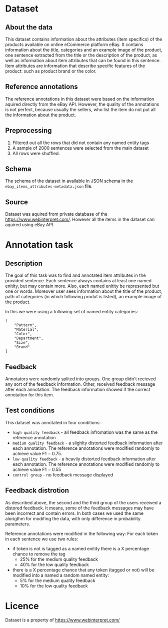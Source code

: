 # Dataset
## About the data
This dataset contains information about the attributes (item specifics) of the products available on online eCommerce platform eBay. It contains information about the title, categories and an example image of the product, one sentence extracted from the title or the description of the product, as well as information about item attributes that can be found in this sentence.
Item attributes are information that describe specific features of the product: such as product brand or the color.

## Reference annotations
The reference annotations in this dataset were based on the information aquired directly from the eBay API. However, the quality of the annotations is not perfect, because usually the sellers, who list the item do not put all the information about the product.

## Preprocessing
1. Filtered out all the rows that did not contain any named entity tags
2. A sample of 2000 sentences were selected from the main dataset
3. All rows were shuffled.

## Schema
The schema of the dataset in available in JSON schema in the `ebay_items_attributes-metadata.json` file.

## Source
Dataset was aquired from private database of the https://www.webinterpret.com/.
However all the items in the dataset can aquired using eBay API.

# Annotation task
## Description
The goal of this task was to find and annotated item attributes in the provided sentence. Each sentence always contains at least one named enitity, but may contain more. Also, each named enitity be represented but one or words. Moreover user sees information about the title of the product, path of categories (in which following produt is listed), an example image of the product.

In this we were using a following set of named entity categories:

```
[
    "Pattern",
    "Material",
    "Color",
    "Department",
    "Size",
    "Brand"
]
```

## Feedback
Annotators were randomly splited into groups. One group didn't recieved any sort of the feedback information.
Other, received feedback message after each annotation. The feedback information showed if the correct annotation for this item.

## Test conditions
This dataset was annotated in four conditions:
- `high quality feedback` - all feedback infromation was the same as the reference annotation
- `medium quality feedback` - a slighlty distorted feedback information after each annotation. The reference annotations were modified randomly to achieve value F1 = 0.75.
- `low quality feedback` - a heavily distorted feedback information after each annotation. The reference annotations were modified randomly to achieve value F1 = 0.55
- `control group` - no feedback message displayed

## Feedback distrotion
As described above, the second and the third group of the users received a distored feedback. It means, some of the feedback messages may have been incorrect and contain errors. In both cases we used the same alorigthm for modifing the data, with only difference in probability parameters.

Reference annotations were modified in the following way: 
For each token in each sentence we use two rules:
- if token is not is tagged as a named enitity there is a X percentage chance to remove the tag
    - 25% for the medium quality feedback
    - 40% for the low quality feedback
- there is a X percentage chance that any token (tagged or not) will be modified into a named a random named entity:
    - 5% for the medium quality feedback
    - 10% for the low quality feedback

#  Licence
Dataset is a property of https://www.webinterpret.com/
